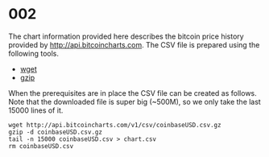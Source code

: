 # 002

The chart information provided here describes the bitcoin price history provided
by http://api.bitcoincharts.com. The CSV file is prepared using the following
tools.

- [wget](https://www.gnu.org/software/wget/manual/wget.html)
- [gzip](https://linux.die.net/man/1/gzip)

When the prerequisites are in place the CSV file can be created as follows. Note
that the downloaded file is super big (~500M), so we only take the last 15000
lines of it.

```
wget http://api.bitcoincharts.com/v1/csv/coinbaseUSD.csv.gz
gzip -d coinbaseUSD.csv.gz
tail -n 15000 coinbaseUSD.csv > chart.csv
rm coinbaseUSD.csv
```
